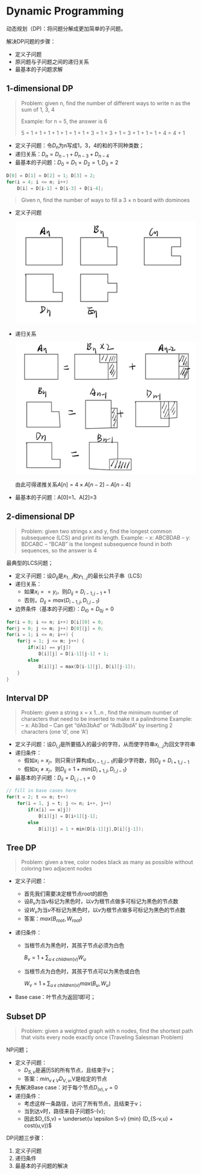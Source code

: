 # Dynamic Programming

动态规划（DP)：将问题分解成更加简单的子问题。

解决DP问题的步骤：

* 定义子问题
* 原问题与子问题之间的递归关系
* 最基本的子问题求解

## 1-dimensional DP

> Problem: given n, find the number of different ways to write n as the sum of 1, 3, 4
>
> Example: for n = 5, the answer is 6
>
> 5 = 1 + 1 + 1 + 1 + 1
> = 1 + 1 + 3
> = 1 + 3 + 1
> = 3 + 1 + 1
> = 1 + 4
> = 4 + 1

* 定义子问题：令$D_{n}$为n写成1，3，4的和的不同种类数；
* 递归关系：$D_{n}=D_{n-1}+D_{n-3}+D_{n-4}$
* 最基本的子问题：$D_{0}=D_{1}=D_{2}=1,D_{3}=2$

```c
D[0] = D[1] = D[2] = 1; D[3] = 2;
for(i = 4; i <= n; i++)
    D[i] = D[i-1] + D[i-3] + D[i-4];
```



> Given n, find the number of ways to fill a 3 × n board with dominoes

* 定义子问题

  ![img](assets/{EAFD58C4-316B-D3FA-217B-F3FE94FD55C9}.png)

* 递归关系

  

  ![img](assets/{0DD4C1E3-8E8C-3AE0-34CE-8F3FCBF5F1B7}.png)

  由此可得递推关系$A[n] = 4 \times A[n-2] - A[n-4]$ 

* 最基本的子问题：A[0]=1、A[2]=3

## 2-dimensional DP

> Problem: given two strings x and y, find the longest common subsequence (LCS) and print its length.
> Example:
> – x: ABCBDAB
> – y: BDCABC
> – “BCAB” is the longest subsequence found in both sequences, so
> the answer is 4

最典型的LCS问题；

* 定义子问题：设$D_{ij}$是$x_{1...i}$和$y_{1...j}$的最长公共子串（LCS）
* 递归关系：
  * 如果$x_i == y_i$，则$D_{ij} = D_{i-1,j-1} + 1$
  * 否则，$D_{ij} = max(D_{i-1,j} , D_{i,j-1})$
* 边界条件（基本的子问题）：$D_{i0} = D_{0j} = 0$

```c++
for(i = 0; i <= n; i++) D[i][0] = 0;
for(j = 0; j <= m; j++) D[0][j] = 0;
for(i = 1; i <= n; i++) {
    for(j = 1; j <= m; j++) {
        if(x[i] == y[j])
            D[i][j] = D[i-1][j-1] + 1;
        else
            D[i][j] = max(D[i-1][j], D[i][j-1]);
    }
}
```

## Interval DP

> Problem: given a string x = x 1...n , find the minimum number of characters that need to be inserted to make it a palindrome
> Example:
> – x: Ab3bd
> – Can get “dAb3bAd” or “Adb3bdA” by inserting 2 characters
> (one ‘d’, one ‘A’)

* 定义子问题：设$D_{i,j}$是所要插入的最少的字符，从而使字符串$x_{i...j}$为回文字符串
* 递归条件：
  * 假如$x_i = x_j$，则只需计算构成$x_{i-1,j-1}$的最少字符数，则$D_{ij} = D_{i+1,j-1}$
  * 假如$x_{i} \neq x_{j}$，则$D_{ij} = 1 + min \left\{ D_{i+1,j} , D_{i,j-1} \right\}$
* 最基本的子问题：$D_{ii} = D_{i,i-1} = 0$

```c++
// fill in base cases here
for(t = 2; t <= n; t++)
    for(i = 1, j = t; j <= n; i++, j++)
        if(x[i] == x[j])
            D[i][j] = D[i+1][j-1];
		else
            D[i][j] = 1 + min(D[i-1][j],D[i][j-1]);
```

## Tree DP

> Problem: given a tree, color nodes black as many as possible without coloring two adjacent nodes

* 定义子问题：

  * 首先我们需要决定根节点root的颜色
  * 设$B_v$为当$v$标记为黑色时，以$v$为根节点做多可标记为黑色的节点数
  * 设$W_v$为当$v$不标记为黑色时，以$v$为根节点做多可标记为黑色的节点数
  * 答案：$max(B_{root},W_{root})$

* 递归条件：

  * 当根节点为黑色时，其孩子节点必须为白色

    $B_{v} = 1 + \sum_{u\ \epsilon \ children(v)} W_{u}$

  * 当根节点为白色时，其孩子节点可以为黑色或白色

    $W_v = 1 + \sum_{u\ \epsilon \ children(v)} max(B_u, W_u)$

* Base case：叶节点为返回1即可；

## Subset DP

> Problem: given a weighted graph with n nodes, find the shortest path that visits every node exactly once (Traveling Salesman Problem)

NP问题；

* 定义子问题：
  * $D_{S,v}$是遍历S的所有节点，且结束于v；
  * 答案：$min_{v\ \epsilon \ V} D_{V,v}$,V是给定的节点
* 先解决Base case：对于每个节点$D_{(v),v} = 0$
* 递归条件：
  * 考虑这样一条路径，访问了所有节点，且结束于v；
  * 当到达v时，路径来自子问题S-{v};
  * 因此$D_{S,v} = \underset{u \epsilon S-v} {min} (D_{S-v,u} + cost(u,v))$



DP问题三步骤：

1. 定义子问题
2. 递归条件
3. 最基本的子问题的解决

